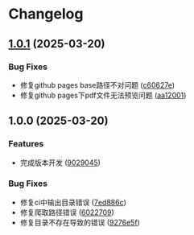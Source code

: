# Changelog

## [1.0.1](https://github.com/bosens-China/xiaomi-photography/compare/v1.0.0...v1.0.1) (2025-03-20)


### Bug Fixes

* 修复github pages base路径不对问题 ([c60627e](https://github.com/bosens-China/xiaomi-photography/commit/c60627e3d7c8c3b37de090daf8802acf6b02040c))
* 修复github pages下pdf文件无法预览问题 ([aa12001](https://github.com/bosens-China/xiaomi-photography/commit/aa120017779d903e0ccaf9f1d2c55f8db3eb17ae))

## 1.0.0 (2025-03-20)


### Features

* 完成版本开发 ([9029045](https://github.com/bosens-China/xiaomi-photography/commit/9029045df607f126bb1b13a6d679d8e96fa9edec))


### Bug Fixes

* 修复ci中输出目录错误 ([7ed886c](https://github.com/bosens-China/xiaomi-photography/commit/7ed886c24eec6de2a98e7899a4160bda9c13a56f))
* 修复爬取路径错误 ([6022709](https://github.com/bosens-China/xiaomi-photography/commit/6022709db06975899cf0665c1306c0b90b54f74d))
* 修复目录不存在导致的错误 ([9276e5f](https://github.com/bosens-China/xiaomi-photography/commit/9276e5f173027e793c0709f5333cb283690cead9))
